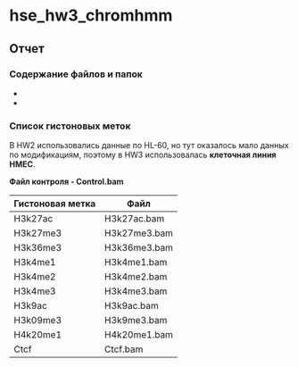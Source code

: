 # hse_hw3_chromhmm

## Отчет

### Содержание файлов и папок
- 
-

### Список гистоновых меток

В HW2 использовались данные по HL-60, но тут оказалось мало данных по модификациям, поэтому в HW3 использовалась **клеточная линия HMEC**.

**Файл контроля - Control.bam**

Гистоновая метка | Файл
---              | ---
H3k27ac          | H3k27ac.bam
H3k27me3         | H3k27me3.bam
H3k36me3         | H3k36me3.bam
H3k4me1          | H3k4me1.bam
H3k4me2          | H3k4me2.bam
H3k4me3          | H3k4me3.bam
H3k9ac           | H3k9ac.bam
H3k09me3         | H3k9me3.bam
H4k20me1         | H4k20me1.bam
Ctcf             | Ctcf.bam

